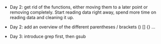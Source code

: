 * Day 2: get rid of the functions, either moving them to a later point or
  removing completely. Start reading data right away, spend more time on
  reading data and cleaning it up.

* Day 2: add an overview of the different parentheses / brackets () [] {}
  ...

* Day 3: introduce grep first, then gsub
